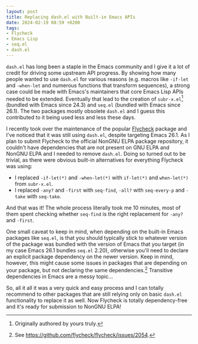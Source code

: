 ```yaml
---
layout: post
title: Replacing dash.el with Built-in Emacs APIs
date: 2024-02-19 08:59 +0200
tags:
- Flycheck
- Emacs Lisp
- seq.el
- dash.el
---
```


`dash.el` has long been a staple in the Emacs community and I give it a lot of
credit for driving some upstream API progress. By showing how many people wanted
to use `dash.el` for various reasons (e.g. macros like `-if-let` and `-when-let`
and numerous functions that transform sequences), a strong case could be made
with Emacs's maintainers that core Emacs Lisp APIs needed to be
extended. Eventually that lead to the creation of `subr-x.el`[^1] (bundled with
Emacs since 24.3) and `seq.el` (bundled with Emacs since 26.1). The two packages
mostly obsolete `dash.el` and I guess this contributed to it being used less and
less these days.

I recently took over the maintenance of the popular
[Flycheck](https://github.com/flycheck/flycheck) package and I've noticed that
it was still using `dash.el`, despite targeting Emacs 26.1. As I plan to submit
Flycheck to the official NonGNU ELPA package repository, it couldn't have
dependencies that are not present on GNU ELPA and NonGNU ELPA and I needed to
remove `dash.el`. Doing so turned out to be trivial, as there were obvious built-in
alternatives for everything Flycheck was using:

- I replaced `-if-let(*)` and `-when-let(*)` with `if-let(*)` and `when-let(*)` from `subr-x.el`.
- I replaced `-any?` and `-first` with `seq-find`, `-all?` with `seq-every-p` and `-take` with `seq-take`.

And that was it! The whole process literally took me 10 minutes, most of them spent checking whether `seq-find` is the right replacement for `-any?` and `-first`.

One small caveat to keep in mind, when depending on the built-in Emacs packages
like `seq.el`, is that you should typically stick to whatever version of the
package was bundled with the version of Emacs that you target (in my case Emacs
26.1 bundles `seq.el` 2.20), otherwise you'll need to declare an explicit
package dependency on the newer version. Keep in mind, however, this might
cause some issues in packages that are depending on your package, but not declaring the same dependencies.[^2] Transitive dependencies in Emacs are a messy topic...

So, all it all it was a very quick and easy process and I can totally recommend
to other packages that are still relying only on basic `dash.el` functionality
to replace it as well.  Now Flycheck is totally dependency-free and it's ready for submission
to NonGNU ELPA!

[^1]: Originally authored by yours truly.
[^2]: See <https://github.com/flycheck/flycheck/issues/2054>.

